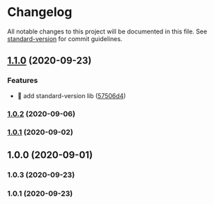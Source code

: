 # Changelog

All notable changes to this project will be documented in this file. See [standard-version](https://github.com/conventional-changelog/standard-version) for commit guidelines.

## [1.1.0](https://github.com/yeukfei02/neurumTest/compare/v1.0.3...v1.1.0) (2020-09-23)


### Features

* 🎸 add standard-version lib ([57506d4](https://github.com/yeukfei02/neurumTest/commit/57506d4afbdee7b30ae0451c1487ad3c3bc696f5))

### [1.0.2](https://github.com/yeukfei02/neurumTest/compare/v1.0.1...v1.0.2) (2020-09-06)

### [1.0.1](https://github.com/yeukfei02/neurumTest/compare/v1.0.0...v1.0.1) (2020-09-02)

## 1.0.0 (2020-09-01)

### 1.0.3 (2020-09-23)

### 1.0.1 (2020-09-23)
